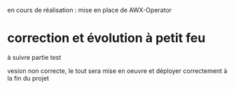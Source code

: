 en cours de réalisation : mise en place de AWX-Operator

correction et évolution à petit feu
=======
à suivre 
partie test

vesion non correcte, le tout sera mise en oeuvre et déployer correctement à la fin du projet
